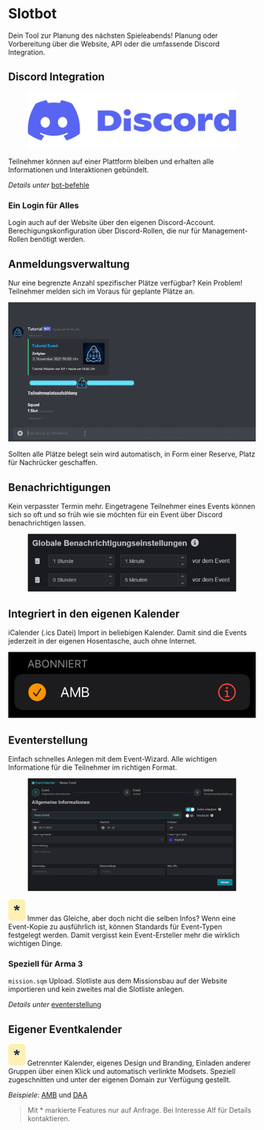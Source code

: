 # Slotbot

Dein Tool zur Planung des nächsten Spieleabends! Planung oder Vorbereitung über die Website, API oder die umfassende Discord Integration.

## Discord Integration

<figure><img src="../.gitbook/assets/Discord-Logo+Wordmark-Color.png" alt="Discord Logo mit Schriftzug"><figcaption></figcaption></figure>

Teilnehmer können auf einer Plattform bleiben und erhalten alle Informationen und Interaktionen gebündelt.

_Details unter_ [bot-befehle](bot-befehle/ "mention")

### Ein Login für Alles

Login auch auf der Website über den eigenen Discord-Account. Berechigungskonfiguration über Discord-Rollen, die nur für Management-Rollen benötigt werden.

## Anmeldungsverwaltung

Nur eine begrenzte Anzahl spezifischer Plätze verfügbar? Kein Problem! Teilnehmer melden sich im Voraus für geplante Plätze an.

![](../.gitbook/assets/Slotbot-Slot.gif)

Sollten alle Plätze belegt sein wird automatisch, in Form einer Reserve, Platz für Nachrücker geschaffen.

## Benachrichtigungen

Kein verpasster Termin mehr. Eingetragene Teilnehmer eines Events können sich so oft und so früh wie sie möchten für ein Event über Discord benachrichtigen lassen.

<figure><img src="../.gitbook/assets/Slotbot-DE-Notifications.png" alt="Konfigurationsmaske der globalen Benachrichtigungseinstellungen im eigenen Profil"><figcaption></figcaption></figure>

## Integriert in den eigenen Kalender

iCalender (.ics Datei) Import in beliebigen Kalender. Damit sind die Events jederzeit in der eigenen Hosentasche, auch ohne Internet.

![](../.gitbook/assets/Slotbot-AppleCalendar-Create9.PNG)

## Eventerstellung

Einfach schnelles Anlegen mit dem Event-Wizard. Alle wichtigen Informatione für die Teilnehmer im richtigen Format.

<figure><img src="../.gitbook/assets/Slotbot-DE-EventWizard.png" alt="Event-Anlage-Maske"><figcaption></figcaption></figure>

<img src="../.gitbook/assets/Badge-Star.png" alt="" data-size="line"> Immer das Gleiche, aber doch nicht die selben Infos? Wenn eine Event-Kopie zu ausführlich ist, können Standards für Event-Typen festgelegt werden. Damit vergisst kein Event-Ersteller mehr die wirklich wichtigen Dinge.

### Speziell für Arma 3

`mission.sqm` Upload. Slotliste aus dem Missionsbau auf der Website importieren und kein zweites mal die Slotliste anlegen.

_Details unter_ [eventerstellung](eventerstellung/ "mention")

## Eigener Eventkalender

<img src="../.gitbook/assets/Badge-Star.png" alt="" data-size="line"> Getrennter Kalender, eigenes Design und Branding, Einladen anderer Gruppen über einen Klick und automatisch verlinkte Modsets. Speziell zugeschnitten und unter der eigenen Domain zur Verfügung gestellt.

_Beispiele_: [AMB](https://armamachtbock.de/events) und [DAA](https://events.deutsche-arma-allianz.de/events)





> Mit \* markierte Features nur auf Anfrage. Bei Interesse Alf für Details kontaktieren.
